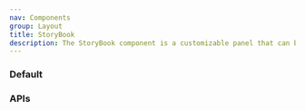 ```yaml
---
nav: Components
group: Layout
title: StoryBook
description: The StoryBook component is a customizable panel that can be used to display and edit data. It is composed of a left section, where the main content is displayed, and a right section, where a LevaPanel component is rendered. The LevaPanel is a third-party component that allows users to edit and manipulate data.
---
```


### Default

<code src="./demos/index.tsx" nopadding></code>

### APIs

<API></API>
